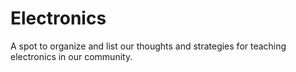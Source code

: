 Electronics
===========

A spot to organize and list our thoughts and strategies for teaching electronics in our community.
